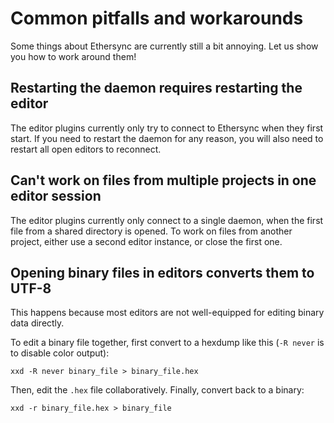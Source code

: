 <!--
SPDX-FileCopyrightText: 2024 blinry <mail@blinry.org>
SPDX-FileCopyrightText: 2024 zormit <nt4u@kpvn.de>

SPDX-License-Identifier: CC-BY-SA-4.0
-->

# Common pitfalls and workarounds

Some things about Ethersync are currently still a bit annoying. Let us show you how to work around them!

## Restarting the daemon requires restarting the editor

The editor plugins currently only try to connect to Ethersync when they first start. If you need to restart the daemon for any reason, you will also need to restart all open editors to reconnect.

## Can't work on files from multiple projects in one editor session

The editor plugins currently only connect to a single daemon, when the first file from a shared directory is opened.
To work on files from another project, either use a second editor instance, or close the first one.

## Opening binary files in editors converts them to UTF-8

This happens because most editors are not well-equipped for editing binary data directly.

To edit a binary file together, first convert to a hexdump like this (`-R never` is to disable color output):

    xxd -R never binary_file > binary_file.hex

Then, edit the `.hex` file collaboratively. Finally, convert back to a binary:

    xxd -r binary_file.hex > binary_file
